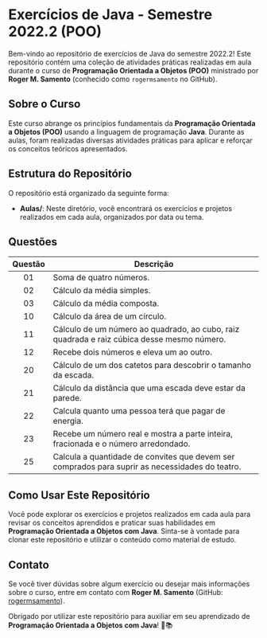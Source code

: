 # Exercícios de Java - Semestre 2022.2 (POO)

Bem-vindo ao repositório de exercícios de Java do semestre 2022.2! Este repositório contém uma coleção de atividades práticas realizadas em aula durante o curso de **Programação Orientada a Objetos (POO)** ministrado por **Roger M. Samento** (conhecido como `rogermsamento` no GitHub).

## Sobre o Curso

Este curso abrange os princípios fundamentais da **Programação Orientada a Objetos (POO)** usando a linguagem de programação **Java**. Durante as aulas, foram realizadas diversas atividades práticas para aplicar e reforçar os conceitos teóricos apresentados.

## Estrutura do Repositório

O repositório está organizado da seguinte forma:

- **Aulas/**: Neste diretório, você encontrará os exercícios e projetos realizados em cada aula, organizados por data ou tema.

## Questões

| Questão | Descrição |
|:---:|---|
|01| Soma de quatro números. |
|02| Cálculo da média simples. | 
|03| Cálculo da média composta. |
|10| Cálculo da área de um círculo. |
|11| Cálculo de um número ao quadrado, ao cubo, raiz quadrada e raiz cúbica desse mesmo número. |
|12| Recebe dois números e eleva um ao outro. |
|20| Cálculo de um dos catetos para descobrir o tamanho da escada. |
|21| Cálculo da distância que uma escada deve estar da parede. |
|22| Calcula quanto uma pessoa terá que pagar de energia. |
|23| Recebe um número real e mostra a parte inteira, fracionada e o número arredondado. |
|25| Calcula a quantidade de convites que devem ser comprados para suprir as necessidades do teatro. |

## Como Usar Este Repositório

Você pode explorar os exercícios e projetos realizados em cada aula para revisar os conceitos aprendidos e praticar suas habilidades em **Programação Orientada a Objetos com Java**. Sinta-se à vontade para clonar este repositório e utilizar o conteúdo como material de estudo.

## Contato

Se você tiver dúvidas sobre algum exercício ou desejar mais informações sobre o curso, entre em contato com **Roger M. Samento** (GitHub: [rogermsamento](https://github.com/rogermsamento)).

Obrigado por utilizar este repositório para auxiliar em seu aprendizado de **Programação Orientada a Objetos com Java**! 🚀📚
